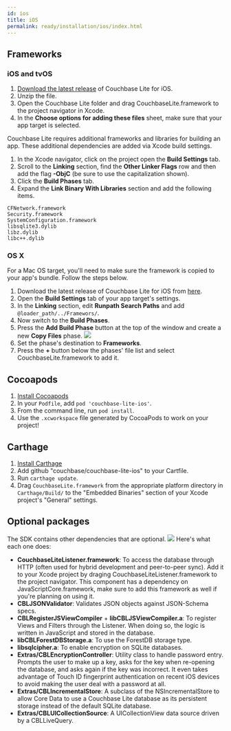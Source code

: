 ```yaml
---
id: ios
title: iOS
permalink: ready/installation/ios/index.html
---
```


## Frameworks

### iOS and tvOS

1. [Download the latest release](http://www.couchbase.com/nosql-databases/downloads#couchbase-mobile) of Couchbase Lite for iOS.
2. Unzip the file.
3. Open the Couchbase Lite folder and drag CouchbaseLite.framework to the project navigator in Xcode.
4. In the **Choose options for adding these files** sheet, make sure that your app target is selected.

Couchbase Lite requires additional frameworks and libraries for building an app. These additional dependencies are added via Xcode build settings.

1. In the Xcode navigator, click on the project open the **Build Settings** tab.
2. Scroll to the **Linking** section, find the **Other Linker Flags** row and then add the flag **-ObjC** (be sure to use the capitalization shown).
3. Click the **Build Phases** tab.
4. Expand the **Link Binary With Libraries** section and add the following items.

```
CFNetwork.framework
Security.framework
SystemConfiguration.framework
libsqlite3.dylib
libz.dylib
libc++.dylib
```

### OS X

For a Mac OS target, you'll need to make sure the framework is copied to your app's bundle. Follow the steps below.

1. Download the latest release of Couchbase Lite for iOS from [here](http://www.couchbase.com/nosql-databases/downloads#couchbase-mobile).
2. Open the **Build Settings** tab of your app target's settings.
3. In the **Linking** section, edit **Runpath Search Paths** and add `@loader_path/../Framewors/`.
4. Now switch to the **Build Phases**.
5. Press the **Add Build Phase** button at the top of the window and create a new **Copy Files** phase.
    ![](img/ios-copy-files-phase.png)
6. Set the phase's destination to **Frameworks**.
7. Press the **+** button below the phases' file list and select CouchbaseLite.framework to add it.


## Cocoapods

1. [Install Cocoapods](https://guides.cocoapods.org/using/getting-started.html)
2. In your `Podfile`, add `pod 'couchbase-lite-ios'`.
3. From the command line, run `pod install`.
4. Use the `.xcworkspace` file generated by CocoaPods to work on your project!

## Carthage

1. [Install Carthage](https://github.com/Carthage/Carthage#installing-carthage)
2. Add github "couchbase/couchbase-lite-ios" to your Cartfile.
3. Run `carthage update`.
4. Drag `CouchbaseLite.framework` from the appropriate platform directory in `Carthage/Build/` to the "Embedded Binaries" section of your Xcode project's "General" settings.

## Optional packages

The SDK contains other dependencies that are optional.
![](img/ios-download.png)
Here's what each one does:

- **CouchbaseLiteListener.framework**: To access the database through HTTP (often used for hybrid development and peer-to-peer sync). Add it to your Xcode project by draging CouchbaseLiteListener.framework to the project navigator. This component has a dependency on JavaScriptCore.framework, make sure to add this framework as well if you're planning on using it.
- **CBLJSONValidator**: Validates JSON objects against JSON-Schema specs.
- **CBLRegisterJSViewCompiler** + **libCBLJSViewCompiler.a**: To register Views and Filters through the Listener. When doing so, the logic is written in JavaScript and stored in the database.
- **libCBLForestDBStorage.a**: To use the ForestDB storage type.
- **libsqlcipher.a**: To enable encryption on SQLite databases.
- **Extras/CBLEncryptionController**: Utility class to handle password entry. Prompts the user to make up a key, asks for the key when re-opening the database, and asks again if the key was incorrect. It even takes advantage of Touch ID fingerprint authentication on recent iOS devices to avoid making the user deal with a password at all.
- **Extras/CBLIncrementalStore**: A subclass of the NSIncrementalStore to allow Core Data to use a Couchbase Lite database as its persistent storage instead of the default SQLite database.
- **Extras/CBLUICollectionSource**: A UICollectionView data source driven by a CBLLiveQuery.